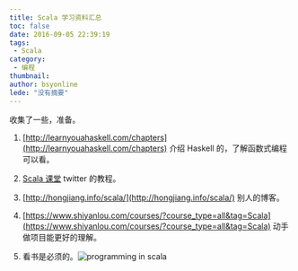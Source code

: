 ```yaml
---
title: Scala 学习资料汇总
toc: false
date: 2016-09-05 22:39:19
tags:
 - Scala
category: 
 - 编程
thumbnail: 
author: bsyonline
lede: "没有摘要"
---
```


收集了一些，准备。

1. [http://learnyouahaskell.com/chapters](http://learnyouahaskell.com/chapters)
   介绍 Haskell 的，了解函数式编程可以看。

2. [Scala 课堂](http://twitter.github.io/scala_school/zh_cn/)
   twitter 的教程。

3. [http://hongjiang.info/scala/](http://hongjiang.info/scala/)
   别人的博客。

4. [https://www.shiyanlou.com/courses/?course_type=all&tag=Scala](https://www.shiyanlou.com/courses/?course_type=all&tag=Scala)
   动手做项目能更好的理解。

5. 看书是必须的。![programming in scala](http://new.51cto.com/files/uploadimg/20090526/0950191.jpg)
